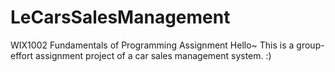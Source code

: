 # LeCarsSalesManagement
WIX1002 Fundamentals of Programming Assignment
Hello~ This is a group-effort assignment project of a car sales management system. :)
